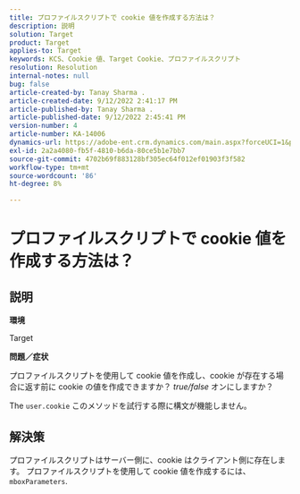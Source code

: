 ```yaml
---
title: プロファイルスクリプトで cookie 値を作成する方法は？
description: 説明
solution: Target
product: Target
applies-to: Target
keywords: KCS、Cookie 値、Target Cookie、プロファイルスクリプト
resolution: Resolution
internal-notes: null
bug: false
article-created-by: Tanay Sharma .
article-created-date: 9/12/2022 2:41:17 PM
article-published-by: Tanay Sharma .
article-published-date: 9/12/2022 2:45:41 PM
version-number: 4
article-number: KA-14006
dynamics-url: https://adobe-ent.crm.dynamics.com/main.aspx?forceUCI=1&pagetype=entityrecord&etn=knowledgearticle&id=6c943bef-a832-ed11-9db1-002248086735
exl-id: 2a2a4080-fb5f-4810-b6da-80ce5b1e7bb7
source-git-commit: 4702b69f883128bf305ec64f012ef01903f3f582
workflow-type: tm+mt
source-wordcount: '86'
ht-degree: 8%

---
```


# プロファイルスクリプトで cookie 値を作成する方法は？

## 説明


<b>環境</b>

Target



<b>問題／症状</b>

プロファイルスクリプトを使用して cookie 値を作成し、cookie が存在する場合に返す前に cookie の値を作成できますか？ *true/false* オンにしますか？

The `user.cookie` このメソッドを試行する際に構文が機能しません。


## 解決策


プロファイルスクリプトはサーバー側に、cookie はクライアント側に存在します。 プロファイルスクリプトを使用して cookie 値を作成するには、 `mboxParameters`.
